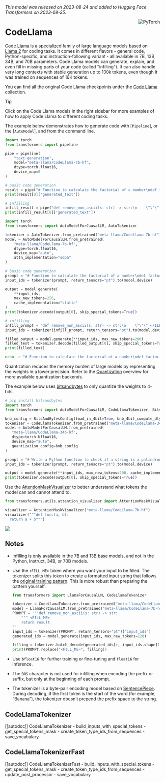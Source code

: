 <!--Copyright 2023 The HuggingFace Team. All rights reserved.

Licensed under the Apache License, Version 2.0 (the "License"); you may not use this file except in compliance with
the License. You may obtain a copy of the License at

http://www.apache.org/licenses/LICENSE-2.0

Unless required by applicable law or agreed to in writing, software distributed under the License is distributed on
an "AS IS" BASIS, WITHOUT WARRANTIES OR CONDITIONS OF ANY KIND, either express or implied. See the License for the
specific language governing permissions and limitations under the License.

⚠️ Note that this file is in Markdown but contains specific syntax for our doc-builder (similar to MDX) that may not be
rendered properly in your Markdown viewer.

-->
*This model was released on 2023-08-24 and added to Hugging Face Transformers on 2023-08-25.*

<div style="float: right;">
    <div class="flex flex-wrap space-x-1">
        <img alt="PyTorch" src="https://img.shields.io/badge/PyTorch-DE3412?style=flat&logo=pytorch&logoColor=white">
    </div>
</div>

# CodeLlama

[Code Llama](https://huggingface.co/papers/2308.12950) is a specialized family of large language models based on [Llama 2](./llama2) for coding tasks.  It comes in different flavors - general code, Python-specific, and instruction-following variant - all available in 7B, 13B, 34B, and 70B parameters. Code Llama models can generate, explain, and even fill in missing parts of your code (called "infilling"). It can also handle very long contexts with stable generation up to 100k tokens, even though it was trained on sequences of 16K tokens.

You can find all the original Code Llama checkpoints under the [Code Llama](https://huggingface.co/collections/meta-llama/code-llama-family-661da32d0a9d678b6f55b933) collection.

> [!TIP]
> Click on the Code Llama models in the right sidebar for more examples of how to apply Code Llama to different coding tasks.

The example below demonstrates how to generate code with [`Pipeline`], or the [`AutoModel`], and from the command line.

<hfoptions id="usage">
<hfoption id="Pipeline">

```py
import torch
from transformers import pipeline

pipe = pipeline(
    "text-generation",
    model="meta-llama/CodeLlama-7b-hf",
    dtype=torch.float16,
    device_map=0
)

# basic code generation
result = pipe("# Function to calculate the factorial of a number\ndef factorial(n):", max_new_tokens=256)
print(result[0]['generated_text'])

# infilling
infill_result = pipe("def remove_non_ascii(s: str) -> str:\n    \"\"\" <FILL_ME>\n    return result", max_new_tokens=200)
print(infill_result[0]['generated_text'])
```

</hfoption>
<hfoption id="AutoModel">

```py
import torch
from transformers import AutoModelForCausalLM, AutoTokenizer

tokenizer = AutoTokenizer.from_pretrained("meta-llama/CodeLlama-7b-hf")
model = AutoModelForCausalLM.from_pretrained(
    "meta-llama/CodeLlama-7b-hf",
    dtype=torch.float16,
    device_map="auto",
    attn_implementation="sdpa"
)

# basic code generation
prompt = "# Function to calculate the factorial of a number\ndef factorial(n):"
input_ids = tokenizer(prompt, return_tensors="pt").to(model.device)

output = model.generate(
    **input_ids,
    max_new_tokens=256,
    cache_implementation="static"
)
print(tokenizer.decode(output[0], skip_special_tokens=True))

# infilling
infill_prompt = "def remove_non_ascii(s: str) -> str:\n    \"\"\" <FILL_ME>\n    return result"
input_ids = tokenizer(infill_prompt, return_tensors="pt").to(model.device)

filled_output = model.generate(**input_ids, max_new_tokens=200)
filled_text = tokenizer.decode(filled_output[0], skip_special_tokens=True)
print(filled_text)
```

</hfoption>
<hfoption id="transformers CLI">

```bash
echo -e "# Function to calculate the factorial of a number\ndef factorial(n):" | transformers run text-generation --model meta-llama/CodeLlama-7b-hf --device 0
```

</hfoption>
</hfoptions>

Quantization reduces the memory burden of large models by representing the weights in a lower precision. Refer to the [Quantization](../quantization/overview) overview for more available quantization backends.

The example below uses [bitsandbytes](../quantization/bitsandbytes) to only quantize the weights to 4-bits.

```py
# pip install bitsandbytes
import torch
from transformers import AutoModelForCausalLM, CodeLlamaTokenizer, BitsAndBytesConfig

bnb_config = BitsAndBytesConfig(load_in_4bit=True, bnb_4bit_compute_dtype=torch.bfloat16, bnb_4bit_quant_type="nf4", bnb_4bit_use_double_quant=True)
tokenizer = CodeLlamaTokenizer.from_pretrained("meta-llama/CodeLlama-34b-hf")
model = AutoModelForCausalLM.from_pretrained(
   "meta-llama/CodeLlama-34b-hf",
   dtype=torch.bfloat16,
   device_map="auto",
   quantization_config=bnb_config
)

prompt = "# Write a Python function to check if a string is a palindrome\ndef is_palindrome(s):"
input_ids = tokenizer(prompt, return_tensors="pt").to(model.device)

output = model.generate(**input_ids, max_new_tokens=200, cache_implementation="static")
print(tokenizer.decode(output[0], skip_special_tokens=True))
```

Use the [AttentionMaskVisualizer](https://github.com/huggingface/transformers/blob/beb9b5b02246b9b7ee81ddf938f93f44cfeaad19/src/transformers/utils/attention_visualizer.py#L139) to better understand what tokens the model can and cannot attend to.

```py
from transformers.utils.attention_visualizer import AttentionMaskVisualizer

visualizer = AttentionMaskVisualizer("meta-llama/CodeLlama-7b-hf")
visualizer("""def func(a, b):
  return a + b""")
```

<div class="flex justify-center">
    <img src="https://huggingface.co/datasets/huggingface/documentation-images/resolve/main/transformers/model_doc/codellama-attn-mask.png"/>
</div>

## Notes

- Infilling is only available in the 7B and 13B base models, and not in the Python, Instruct, 34B, or 70B models.
- Use the `<FILL_ME>` token where you want your input to be filled. The tokenizer splits this token to create a formatted input string that follows the [original training pattern](https://github.com/facebookresearch/codellama/blob/cb51c14ec761370ba2e2bc351374a79265d0465e/llama/generation.py#L402). This is more robust than preparing the pattern yourself.

    ```py
    from transformers import LlamaForCausalLM, CodeLlamaTokenizer

    tokenizer = CodeLlamaTokenizer.from_pretrained("meta-llama/CodeLlama-7b-hf")
    model = LlamaForCausalLM.from_pretrained("meta-llama/CodeLlama-7b-hf")
    PROMPT = '''def remove_non_ascii(s: str) -> str:
        """ <FILL_ME>
        return result
    '''
    input_ids = tokenizer(PROMPT, return_tensors="pt")["input_ids"]
    generated_ids = model.generate(input_ids, max_new_tokens=128)

    filling = tokenizer.batch_decode(generated_ids[:, input_ids.shape[1]:], skip_special_tokens = True)[0]
    print(PROMPT.replace("<FILL_ME>", filling))
    ```

- Use `bfloat16` for further training or fine-tuning and `float16` for inference.
- The `BOS` character is not used for infilling when encoding the prefix or suffix, but only at the beginning of each prompt.
- The tokenizer is a byte-pair encoding model based on [SentencePiece](https://github.com/google/sentencepiece). During decoding, if the first token is the start of the word (for example, “Banana”), the tokenizer doesn’t prepend the prefix space to the string.

## CodeLlamaTokenizer

[[autodoc]] CodeLlamaTokenizer
    - build_inputs_with_special_tokens
    - get_special_tokens_mask
    - create_token_type_ids_from_sequences
    - save_vocabulary

## CodeLlamaTokenizerFast

[[autodoc]] CodeLlamaTokenizerFast
    - build_inputs_with_special_tokens
    - get_special_tokens_mask
    - create_token_type_ids_from_sequences
    - update_post_processor
    - save_vocabulary
